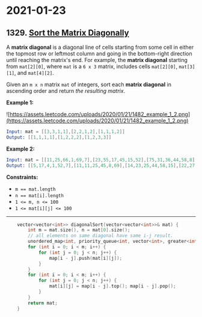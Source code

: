 # 2021-01-23

## 1329. [Sort the Matrix Diagonally](https://leetcode.com/problems/sort-the-matrix-diagonally/)

A **matrix diagonal** is a diagonal line of cells starting from some cell in either the topmost row or leftmost column and going in the bottom-right direction until reaching the matrix's end. For example, the **matrix diagonal** starting from `mat[2][0]`, where `mat` is a `6 x 3` matrix, includes cells `mat[2][0]`, `mat[3][1]`, and `mat[4][2]`.

Given an `m x n` matrix `mat` of integers, sort each **matrix diagonal** in ascending order and return *the resulting matrix*.

**Example 1:**

![https://assets.leetcode.com/uploads/2020/01/21/1482_example_1_2.png](https://assets.leetcode.com/uploads/2020/01/21/1482_example_1_2.png)

```s
Input: mat = [[3,3,1,1],[2,2,1,2],[1,1,1,2]]
Output: [[1,1,1,1],[1,2,2,2],[1,2,3,3]]
```

**Example 2:**

```s
Input: mat = [[11,25,66,1,69,7],[23,55,17,45,15,52],[75,31,36,44,58,8],[22,27,33,25,68,4],[84,28,14,11,5,50]]
Output: [[5,17,4,1,52,7],[11,11,25,45,8,69],[14,23,25,44,58,15],[22,27,31,36,50,66],[84,28,75,33,55,68]]
```

**Constraints:**

- `m == mat.length`
- `n == mat[i].length`
- `1 <= m, n <= 100`
- `1 <= mat[i][j] <= 100`

---

```c++
    vector<vector<int>> diagonalSort(vector<vector<int>>& mat) {
        int m = mat.size(), n = mat[0].size();
        // all elements on same diagonal have same i-j result.
        unordered_map<int, priority_queue<int, vector<int>, greater<int>>> map; // min priority queue
        for (int i = 0; i < m; i++) {
            for (int j = 0; j < n; j++) {
                map[i - j].push(mat[i][j]);
            }
        }
        for (int i = 0; i < m; i++) {
            for (int j = 0; j < n; j++) {
                mat[i][j] = map[i - j].top(); map[i - j].pop();
            }
        }
        return mat;
    }
```
